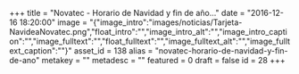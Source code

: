 +++
title = "Novatec - Horario de Navidad y fin de año..."
date = "2016-12-16 18:20:00"
image = "{"image_intro":"images\/noticias\/Tarjeta-NavideaNovatec.png","float_intro":"","image_intro_alt":"","image_intro_caption":"","image_fulltext":"","float_fulltext":"","image_fulltext_alt":"","image_fulltext_caption":""}"
asset_id = 138
alias = "novatec-horario-de-navidad-y-fin-de-ano"
metakey = ""
metadesc = ""
featured = 0
draft = false
id = 28
+++
<p><img src="images/noticias/Tarjeta-NavideaNovatec.png" alt="" /></p>
<!--more-->